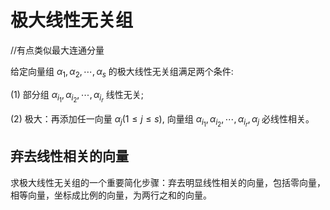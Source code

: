 # 极大线性无关组

//有点类似最大连通分量

给定向量组 $\alpha_{1}, \alpha_{2}, \cdots, \alpha_{s}$ 的极大线性无关组满足两个条件:

(1) 部分组 $\alpha_{i_{1}}, \alpha_{i_{2}}, \cdots, \alpha_{i_{r}}$ 线性无关;

(2) 极大：再添加任一向量 $\alpha_{j}(1 \leq j \leq s)$, 向量组 $\alpha_{i_{1}}, \alpha_{i_{2}}, \cdots, \alpha_{i_{r}}, \alpha_{j}$ 必线性相关。

## 弃去线性相关的向量

求极大线性无关组的一个重要简化步骤：弃去明显线性相关的向量，包括零向量，相等向量，坐标成比例的向量，为两行之和的向量。